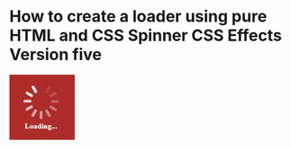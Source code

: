 # How to create a loader using pure HTML and CSS Spinner CSS Effects Version five

<img src="../../img/loader_5.gif" alt="loader" />
